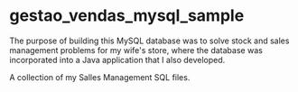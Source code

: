 # gestao_vendas_mysql_sample

The purpose of building this MySQL database was to solve stock and sales management problems for my wife's store,
where the database was incorporated into a Java application that I also developed.

A collection of my Salles Management SQL files.
